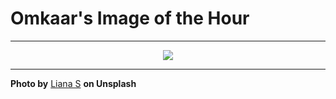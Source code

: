 # Omkaar's Image of the Hour

---

<div align="center">

<a href="https://unsplash.com/photos/flowers-bloom-in-the-golden-light-of-sunset-KljshtzSd64">
  <img src="https://images.unsplash.com/photo-1748717111733-272c531d716d?crop=entropy&cs=tinysrgb&fit=max&fm=jpg&ixid=M3w3NjA2Nzh8MHwxfHJhbmRvbXx8fHx8fHx8fDE3NTA0NjQwMDB8&ixlib=rb-4.1.0&q=80&w=1080" style="max-width:100%; height:auto;">
</a>



</div>

---

**Photo by** [Liana S](https://unsplash.com/@cherstve_pechivo) **on Unsplash**
